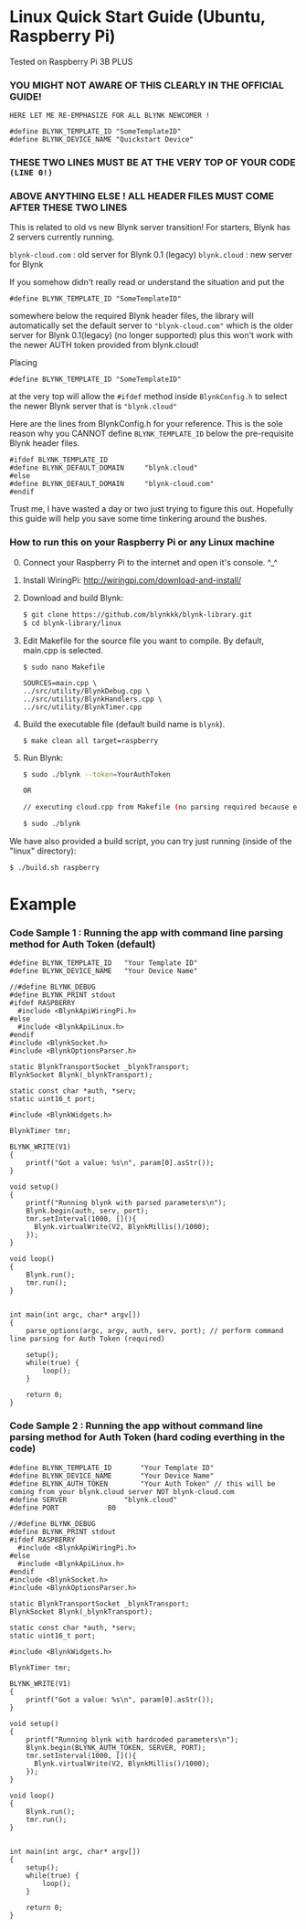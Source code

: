 # Linux Quick Start Guide (Ubuntu, Raspberry Pi)
Tested on Raspberry Pi 3B PLUS 

### YOU MIGHT NOT AWARE OF THIS CLEARLY IN THE OFFICIAL GUIDE! 

```HERE LET ME RE-EMPHASIZE FOR ALL BLYNK NEWCOMER !```
``` 
#define BLYNK_TEMPLATE_ID "SomeTemplateID"
#define BLYNK_DEVICE_NAME "Quickstart Device"
```
### THESE TWO LINES MUST BE AT THE VERY TOP OF YOUR CODE ```(LINE 0!)```
### ABOVE ANYTHING ELSE ! ALL HEADER FILES MUST COME AFTER THESE TWO LINES

This is related to old vs new Blynk server transition!
For starters, Blynk has 2 servers currently running.

```blynk-cloud.com``` 	: old server for Blynk 0.1 (legacy)
```blynk.cloud```	: new server for Blynk

If you somehow didn't really read or understand the situation and put the 
```
#define BLYNK_TEMPLATE_ID "SomeTemplateID"
```
somewhere below the required Blynk header files,
the library will automatically set the default
server to 
```"blynk-cloud.com"```
which is the older server for Blynk 0.1(legacy) (no longer supported)
plus this won't work with the newer AUTH token provided from blynk.cloud!

Placing 
```
#define BLYNK_TEMPLATE_ID "SomeTemplateID"
```
at the very top will allow the ```#ifdef``` method
inside ```BlynkConfig.h``` to select the newer Blynk server that is 
```"blynk.cloud"```

Here are the lines from BlynkConfig.h for your reference.
This is the sole reason why you CANNOT define ```BLYNK_TEMPLATE_ID```
below the pre-requisite Blynk header files.

```
#ifdef BLYNK_TEMPLATE_ID
#define BLYNK_DEFAULT_DOMAIN     "blynk.cloud"
#else
#define BLYNK_DEFAULT_DOMAIN     "blynk-cloud.com"
#endif
```

Trust me, I have wasted a day or two just trying to figure this out.
Hopefully this guide will help you save some time tinkering around the bushes.

### How to run this on your Raspberry Pi or any Linux machine

0. Connect your Raspberry Pi to the internet and open it's console. ^_^

1. Install WiringPi:
    http://wiringpi.com/download-and-install/

2. Download and build Blynk:
    ```bash
    $ git clone https://github.com/blynkkk/blynk-library.git
    $ cd blynk-library/linux
    ```
3. Edit Makefile for the source file you want to compile. By default, main.cpp is selected.

    ```
    $ sudo nano Makefile
    
    SOURCES=main.cpp \
	../src/utility/BlynkDebug.cpp \
	../src/utility/BlynkHandlers.cpp \
	../src/utility/BlynkTimer.cpp
    ```
    
4. Build the executable file (default build name is ```blynk```).
    ```
    $ make clean all target=raspberry
    ```

5. Run Blynk:
    ```bash
    $ sudo ./blynk --token=YourAuthToken
    
    OR
    
    // executing cloud.cpp from Makefile (no parsing required because everything is hard coded)
    
    $ sudo ./blynk 
    
    ```

We have also provided a build script, you can try just running (inside of the "linux" directory):

```bash
$ ./build.sh raspberry
```

# Example

### Code Sample 1 : Running the app with command line parsing method for Auth Token (default)

```
#define BLYNK_TEMPLATE_ID   "Your Template ID"
#define BLYNK_DEVICE_NAME   "Your Device Name"

//#define BLYNK_DEBUG
#define BLYNK_PRINT stdout
#ifdef RASPBERRY
  #include <BlynkApiWiringPi.h>
#else
  #include <BlynkApiLinux.h>
#endif
#include <BlynkSocket.h>
#include <BlynkOptionsParser.h>

static BlynkTransportSocket _blynkTransport;
BlynkSocket Blynk(_blynkTransport);

static const char *auth, *serv;
static uint16_t port;

#include <BlynkWidgets.h>

BlynkTimer tmr;

BLYNK_WRITE(V1)
{
    printf("Got a value: %s\n", param[0].asStr());
}

void setup()
{
    printf("Running blynk with parsed parameters\n");
    Blynk.begin(auth, serv, port);
    tmr.setInterval(1000, [](){
      Blynk.virtualWrite(V2, BlynkMillis()/1000);
    });
}

void loop()
{
    Blynk.run();
    tmr.run();
}


int main(int argc, char* argv[])
{
    parse_options(argc, argv, auth, serv, port); // perform command line parsing for Auth Token (required)

    setup();
    while(true) {
        loop();
    }

    return 0;
}

```

### Code Sample 2 : Running the app without command line parsing method for Auth Token (hard coding everthing in the code)

```
#define BLYNK_TEMPLATE_ID   	"Your Template ID"
#define BLYNK_DEVICE_NAME   	"Your Device Name"
#define BLYNK_AUTH_TOKEN    	"Your Auth Token" // this will be coming from your blynk.cloud server NOT blynk-cloud.com
#define SERVER		    	"blynk.cloud"
#define PORT			80

//#define BLYNK_DEBUG
#define BLYNK_PRINT stdout
#ifdef RASPBERRY
  #include <BlynkApiWiringPi.h>
#else
  #include <BlynkApiLinux.h>
#endif
#include <BlynkSocket.h>
#include <BlynkOptionsParser.h>

static BlynkTransportSocket _blynkTransport;
BlynkSocket Blynk(_blynkTransport);

static const char *auth, *serv;
static uint16_t port;

#include <BlynkWidgets.h>

BlynkTimer tmr;

BLYNK_WRITE(V1)
{
    printf("Got a value: %s\n", param[0].asStr());
}

void setup()
{
    printf("Running blynk with hardcoded parameters\n");
    Blynk.begin(BLYNK_AUTH_TOKEN, SERVER, PORT);
    tmr.setInterval(1000, [](){
      Blynk.virtualWrite(V2, BlynkMillis()/1000);
    });
}

void loop()
{
    Blynk.run();
    tmr.run();
}


int main(int argc, char* argv[])
{
    setup();
    while(true) {
        loop();
    }

    return 0;
}

```
